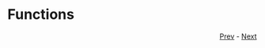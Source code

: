# Functions

<div align="right">
   
   [Prev](loops.md) - [Next](advanced_data_structures.md)
</div>